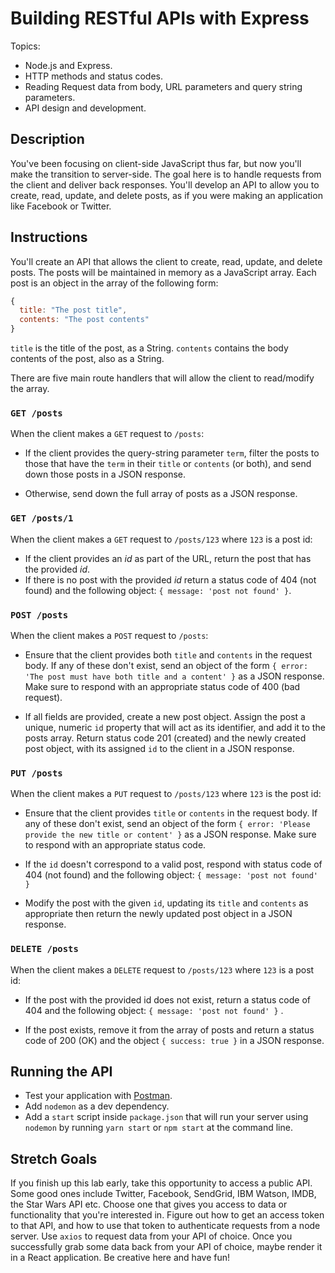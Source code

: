 # Building RESTful APIs with Express

Topics:

* Node.js and Express.
* HTTP methods and status codes.
* Reading Request data from body, URL parameters and query string parameters.
* API design and development.

## Description

You've been focusing on client-side JavaScript thus far, but now you'll make the
transition to server-side. The goal here is to handle requests from the client
and deliver back responses. You'll develop an API to allow you to create, read,
update, and delete posts, as if you were making an application like Facebook or
Twitter.

## Instructions

You'll create an API that allows the client to create, read, update, and delete
posts. The posts will be maintained in memory as a JavaScript array. Each post
is an object in the array of the following form:

```js
{
  title: "The post title",
  contents: "The post contents"
}
```

`title` is the title of the post, as a String. `contents` contains the body
contents of the post, also as a String.

There are five main route handlers that will allow the client to read/modify the
array.

### `GET /posts`

When the client makes a `GET` request to `/posts`:

* If the client provides the query-string parameter `term`, filter the posts to
  those that have the `term` in their `title` or `contents` (or both), and
  send down those posts in a JSON response.

* Otherwise, send down the full array of posts as a JSON response.

### `GET /posts/1`

When the client makes a `GET` request to `/posts/123` where `123` is a post id:

* If the client provides an _id_ as part of the URL, return the post that has the provided _id_.
* If there is no post with the provided _id_ return a status code of 404 (not found) and the following object: `{ message: 'post not found' }`.

### `POST /posts`

When the client makes a `POST` request to `/posts`:

* Ensure that the client provides both `title` and `contents` in the request
  body. If any of these don't exist, send an object of the form `{ error: 'The post must have both title and a content' }` as a JSON response. Make sure to respond with an appropriate
  status code of 400 (bad request).

* If all fields are provided, create a new post object. Assign the post a
  unique, numeric `id` property that will act as its identifier, and add it to
  the posts array. Return status code 201 (created) and the newly created post object, with its assigned `id` to the client in a JSON response.

### `PUT /posts`

When the client makes a `PUT` request to `/posts/123` where `123` is the post id:

* Ensure that the client provides `title` or `contents` in the request body. If any of these don't exist, send an object of the form `{ error: 'Please provide the new title or content' }` as a JSON response. Make sure to respond with an appropriate status code.

* If the `id` doesn't correspond to a valid post, respond with status code of 404 (not found) and the following object: `{ message: 'post not found' }`

* Modify the post with the given `id`, updating its `title` and `contents` as appropriate then return the newly updated post object in a JSON response.

### `DELETE /posts`

When the client makes a `DELETE` request to `/posts/123` where `123` is a post id:

* If the post with the provided id does not exist, return a status code of 404 and the following object: `{ message: 'post not found' }` .

* If the post exists, remove it from the array of posts and return a status code of 200 (OK) and the
  object `{ success: true }` in a JSON response.

## Running the API

* Test your application with [Postman](https://www.getpostman.com/).
* Add `nodemon` as a dev dependency.
* Add a `start` script inside `package.json` that will run your server using `nodemon` by running `yarn start` or `npm start` at the command line.

## Stretch Goals

If you finish up this lab early, take this opportunity to access a public API. Some
good ones include Twitter, Facebook, SendGrid, IBM Watson, IMDB, the Star Wars API etc. Choose one
that gives you access to data or functionality that you're interested in. Figure out how to
get an access token to that API, and how to use that token to authenticate requests from a node
server. Use `axios` to request data from your API of choice. Once you
successfully grab some data back from your API of choice, maybe render it in a React application.
Be creative here and have fun!
